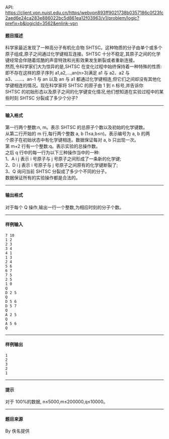 API: https://client.vpn.nuist.edu.cn/https/webvpn893ff9021738b0357186c0f23fc2aed6e24ca283e886022bc5d861ea12f03963/v1/problem/logic?prefix=b&logicId=3562&enlink-vpn

#### 题目描述

科学家最近发现了一种高分子有机化合物 SHTSC。这种物质的分子由单个或多个原子组成,原子之间通过化学键相互连接。SHTSC 十分不稳定,其原子之间的化学键经常会伴随着炫酷的声音特效和光影效果发生断裂或者重新连接。  
然而,令科学家们大为惊异的是,SHTSC 在变化过程中始终保持着一种特殊的性质:即不存在这样的原子序列 a1,a2,...,an(n>3)满足 a1 与 a2、a2 与  
a3、......、an-1 与 an 以及 an 与 a1 都通过化学键相连,但它们之间却没有其他化学键相连的情况。现在科学家将 SHTSC 的原子由 1 到 n 标号,并告诉你  
SHTSC 的初始形态以及原子之间的化学键变化情况,他们想知道在实验过程中的某些时刻 SHTSC 分裂成了多少个分子?  

---

#### 输入格式

第一行两个整数:n, m。表示 SHTSC 的总原子个数以及初始的化学键数。  
从第二行开始的 m 行,每行两个整数 a, b (1≤a,b≤n)。表示编号为 a, b 的两  
个原子在初始状态中有化学键相连。数据保证每对 a, b 只出现一次。  
第 m+2 行有一个整数:q。表示实验的总操作数。  
之后 q 行中的每一行为以下三种操作当中的一种:  
1、A i j 表示 i 号原子与 j 号原子之间形成了一条新的化学键;  
2、D i j 表示 i 号原子与 j 号原子之间原有的化学键断裂了;  
3、Q 询问当前 SHTSC 分裂成了多少个不同的分子。  
数据保证所有的实验操作都是合法的。  

---

#### 输出格式

对于每个 Q 操作,输出一行一个整数,为相应时刻的分子个数。  

---

#### 样例输入
```
7 10 
1 2 
2 3 
3 4 
4 1 
1 3 
2 4 
5 6 
6 7 
7 5 
2 5 
1 0 
Q 
D 2 5 
Q 
D 5 6 
D 5 7 
Q 
A 2 5 
Q 
A 5 6 
Q 

```

---

#### 样例输出
```
1
2
3
2
1

```

---

#### 提示

对于 100%的数据, n≤5000,m≤200000,q≤10000。

---

#### 题目来源

By 佚名提供